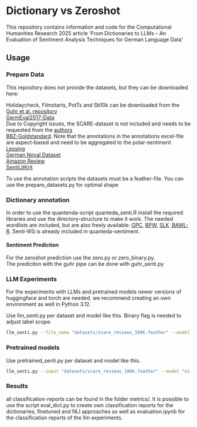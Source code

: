# Dictionary vs Zeroshot

This repository contains information and code for the Computational Humanities Research 2025 article 'From Dictionaries to LLMs – An Evaluation of
Sentiment Analysis Techniques for German Language Data'

## Usage

### Prepare Data
This repository does not provide the datasets, but they can be downloaded here:

Holidaycheck, Filmstarts, PotTs and Sb10k can be downloaded from the [ Guhr et al. repository](https://github.com/oliverguhr/german-sentiment)\
[GermEval2017-Data](http://ltdata1.informatik.uni-hamburg.de/germeval2017/) \
Due to Copyright issues, the SCARE-dataset is not included and needs to be requested from the [authors]( https://www.romanklinger.de/scare/)\
[BBZ-Goldstandard](https://emporion.gswg.info/receive/emporion_mods_00000014). Note that the annotations in the annotations excel-file are aspect-based and need to be aggregated to the polar-sentiment\
[Lessing](https://github.com/lauchblatt/LessingSentimentEmotionCorpus)\
[German Noval Dataset](https://www.informatik.uni-wuerzburg.de/datascience/projects/nlp/kallimachos-concluded/german-novel-dataset/)\
[Amazon Review](https://huggingface.co/datasets/amazon_reviews_multi)\
[SentiLitKrit](https://github.com/dkltimon/SentiLitKrit_19-II)

To use the annotation scripts the datasets must be a feather-file. You can use the prepare_datasets.py for optimal shape 
### Dictionary annotation
In order to use the quantenda-script quanteda_senti.R install the required libraries and use the directory-structure to make it work. 
The needed wordlists are included, but are also freely available: [GPC](http://www.ulliwaltinger.de/sentiment/), [BPW](https://www.uni-giessen.de/de/fbz/fb02/forschung/research-networks/bsfa/textual_analysis/index), [SLK](https://github.com/dkltimon/SentiLitKrit_19-II/tree/master) ,[BAWL-R](https://www.ewi-psy.fu-berlin.de/psychologie/arbeitsbereiche/allgpsy/Download/index.html). Senti-WS is already included in quanteda-sentiment. 


#### Sentiment Prediction 
For the zeroshot prediction use the zero.py or zero_binary.py.\
The prediciton with the guhr pipe can be done with guhr_senti.py

### LLM Experiments

For the experiments with LLMs and pretrained models newer versions of huggingface and torch are needed. we recommend creating an own environment as well in Python 3.12.

Use llm_senti.py per dataset and model like this. Binary flag is needed to adjust label scope. 
```bash
llm_senti.py --file_name "datasets/scare_reviews_100k.feather" --model "mistralai/Ministral-8B-Instruct-2410"  --binary
```
### Pretrained models
Use pretrained_senti.py per dataset and model like this. 
```bash
llm_senti.py --input "datasets/scare_reviews_100k.feather" --model "oliverguhr/german-sentiment-bert" 
```

### Results
all classification-reports can be found in the folder metrics/. It is possible to use the script eval_dict.py to create own classification reports for the dictionaries, finetuned and NLI approaches as well as evaluation.ipynb for the classification reports of the llm experiments.
